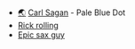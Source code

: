 <ul>
  <li class="cus-li">
    <a class="earth" href="https://youtu.be/wupToqz1e2g" target="_blank">&#127759;</a>
    <a href="https://carlsagan.com/" target="_blank">Carl Sagan</a> - Pale Blue Dot
  </li>

  <li>
    <a href="https://youtu.be/dQw4w9WgXcQ">Rick rolling</a>
  </li>

  <li>
    <a href="https://youtu.be/gy1B3agGNxw">Epic sax guy</a>
  </li>
</ul>
